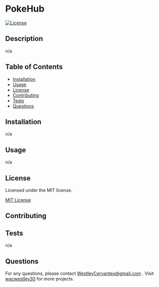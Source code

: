 # PokeHub

[![License](https://img.shields.io/badge/License-MIT-green.svg)](https://opensource.org/licenses/MIT)

## Description

n/a

## Table of Contents

- [Installation](#installation)
- [Usage](#usage)
- [License](#license)
- [Contributing](#contributing)
- [Tests](#tests)
- [Questions](#questions)

## Installation

n/a

## Usage

n/a

## License

Licensed under the MIT license.

[MIT License](https://opensource.org/licenses/MIT)

## Contributing

<!-- githubs -->

## Tests

n/a

## Questions

For any questions, please contact WestleyCervantes@gmail.com <!-- Other emails -->. Visit [wacwestley30](https://github.com/wacwestley30) <!-- Other githubs --> for more projects.
